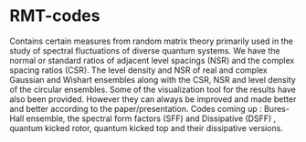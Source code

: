 # RMT-codes
Contains certain measures from random matrix theory primarily used in the study of spectral fluctuations of diverse quantum systems.
We have the normal or standard ratios of adjacent level spacings (NSR) and the complex spacing ratios (CSR). The level density and NSR of real and complex Gaussian and Wishart ensembles along with the CSR, NSR and level density of the circular ensembles.  Some of the visualization tool for the results have also been provided. However they can always be improved and made better and better according to the paper/presentation. 
Codes coming up : Bures-Hall ensemble, the spectral form factors (SFF) and Dissipative (DSFF) , quantum kicked rotor, quantum kicked top and their dissipative versions. 
